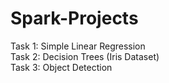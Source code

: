 # Spark-Projects
Task 1: Simple Linear Regression <br/>
Task 2: Decision Trees (Iris Dataset) <br/>
Task 3: Object Detection
